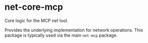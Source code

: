 # net-core-mcp

Core logic for the MCP net tool.

Provides the underlying implementation for network operations. This package is typically used via the main `net-mcp` package.